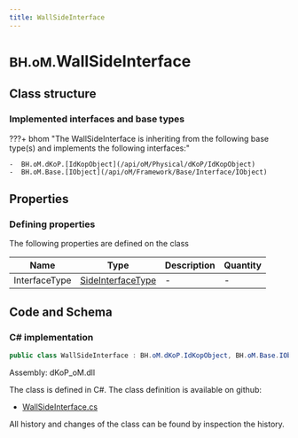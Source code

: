 ```yaml
---
title: WallSideInterface
---
```


# <small>BH.oM.</small>**WallSideInterface**



## Class structure

### Implemented interfaces and base types

???+ bhom "The WallSideInterface is inheriting from the following base type(s) and implements the following interfaces:"

    -  BH.oM.dKoP.[IdKopObject](/api/oM/Physical/dKoP/IdKopObject)
    -  BH.oM.Base.[IObject](/api/oM/Framework/Base/Interface/IObject)


## Properties



### Defining properties

The following properties are defined on the class

| Name             | Type             | Description      | Quantity         |
|------------------|------------------|------------------|------------------|
| InterfaceType | [SideInterfaceType](/api/oM/Physical/dKoP/Interfaces/Enums/SideInterfaceType) | - | - |


## Code and Schema

### C# implementation

``` C# title="C#"
public class WallSideInterface : BH.oM.dKoP.IdKopObject, BH.oM.Base.IObject
```

Assembly: dKoP_oM.dll

The class is defined in C#. The class definition is available on github:

- [WallSideInterface.cs](https://github.com/BHoM/dKoP_Toolkit/blob/develop/dKoP_oM/Interfaces\WallSideInterface.cs)

All history and changes of the class can be found by inspection the history.
